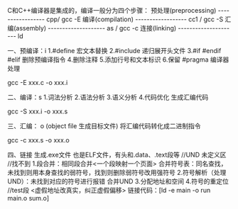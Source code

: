 C和C++编译器是集成的，编译一般分为四个步骤：
预处理(preprocessing) ----------------- cpp/ gcc -E
编译(compilation) ------------------ cc1 / gcc -S
汇编(assembly) -------------------- as / gcc -c
连接(linking) --------------------- ld


一、预编译：i
1.#define 宏文本替换
2.#include 递归展开头文件
3.#if #endif #elif 删除预编译指令
4.删除注释
5.添加行号和文本标识
6.保留 #pragma 编译器处理

gcc -E xxx.c -o xxx.i

二、编译：s
1.词法分析
2.语法分析
3.语义分析
4.代码优化 生成汇编代码

gcc -S xxx.i -o xxx.s

三、汇编： o (object file 生成目标文件)
将汇编代码转化成二进制指令

gcc -c xxx.s -o xxx.o


四、链接
生成.exe文件 也是ELF文件，有头和.data、.text段等
//UND 未定义区 //找不到
1.段合并：相同段合并<一个段映射一个页面>
合并符号表：同名查找，未找到则用本身查找的弱符号，找到则删除弱符号改用强符号
2.符号解析（处理UND）：未找到对应的符号进行报错 合并UND
3.分配地址和空间
4.符号的重定位 //test段 <虚假地址改真实，纠正虚假偏移>
链接代码：[ld -e main -o run main.o sum.o]

